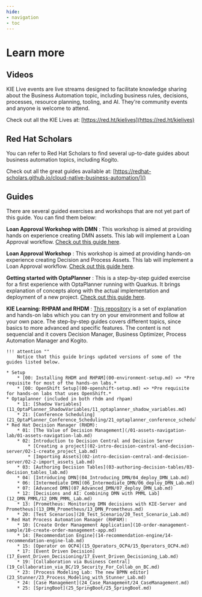 ```yaml
---
hide:
- navigation
- toc
---
```


# Learn more

## Videos

KIE Live events are live streams designed to facilitate knowledge sharing about the Business Automation topic, including business rules, decisions, processes, resource planning, tooling, and AI. They're community events and anyone is welcome to attend.

Check out all the KIE Lives at: [https://red.ht/kielives](https://red.ht/kielives)

## Red Hat Scholars

You can refer to Red Hat Scholars to find several up-to-date guides about business automation topics, including Kogito.

Check out all the great guides available at: [https://redhat-scholars.github.io/cloud-native-business-automation/]()

## Guides

There are several guided exercises and workshops that are not yet part of this guide. You can find them below:

**Loan Approval Workshop with DMN**
: This workshop is aimed at providing hands on experience creating DMN assets. This lab will implement a Loan Approval workflow. [Check out this guide here](https://github.com/KIE-Learning/loan-approval-workshop-dmn/blob/master/Loan_Provision.adoc).

**Loan Approval Workshop**
: This workshop is aimed at providing hands-on experience creating Decision and Process Assets. This lab will implement a Loan Approval workflow. [Check out this guide here](https://github.com/KIE-Learning/loan-approval-workshop/blob/master/Loan_Provision.adoc).

**Getting started with OptaPlanner**
: This is a step-by-step guided exercise for a first experience with OptaPlanner running with Quarkus. It brings explanation of concepts along with the actual implementation and deployment of a 
new project. [Check out this guide here](https://github.com/KIE-Learning/knapsack-optaplanner-quarkus).

**KIE Learning: RHPAM and RHDM**
: [This repository](https://github.com/KIE-Learning/rhpam-rhdm-labs) is a set of explanation and hands-on labs which you can try on your environment and follow at your own pace.
	The step-by-step guides covers different topics, since basics to more advanced and specific features. The content is not sequencial and it covers Decision Manager, Business Optimizer, Process Automation Manager and Kogito. 

	!!! attention ""
		Notice that this guide brings updated versions of some of the guides listed below.

	* Setup
		* [00: Installing RHDM and RHPAM](00-environment-setup.md) => *Pre requisite for most of the hands-on labs.*
        * [00: OpenShift Setup](00-openshift-setup.md) => *Pre requisite for hands-on labs that uses OpenShift.*
	* Optaplanner (included in both rhdm and rhpam)
		* 11: [Shadow Variables](11_OptaPlanner_ShadowVariables/11_optaplanner_shadow_variables.md)
		* 21: [Conference Scheduling](21_OptaPlanner_Conference_Scheduling/21_optaplanner_conference_scheduling.md)
	* Red Hat Decision Manager (RHDM):
		* 01: [The Value of Decision Management](/01-assets-navigation-lab/01-assets-navigation-lab.md)
		* 02: Introduction to Decision Central and Decision Server
			* [Creating a project](02-intro-decision-central-and-decision-server/02-1-create_project_Lab.md)
			* [Importing Assets](02-intro-decision-central-and-decision-server/02-2-import_assets_Lab.md)
		* 03: [Authoring Decision Tables](03-authoring-decision-tables/03-decision_tables_lab.md)
		* 04: [Introducing DMN](04_Introducing_DMN/04_deploy_DMN_Lab.md)
		* 06: [Intermediate DMN](06_Intermediate_DMN/06_deploy_DMN_Lab.md)
		* 07: [Advanced DMN](07_Advanced_DMN/07_deploy_DMN_Lab.md)
		* 12: [Decisions and AI: Combining DMN with PMML Lab](12_DMN_PMML/12_DMN_PMML_Lab.md)
		* 13: [Prometheus: Monitoring DMN decisions with KIE-Server and Prometheus](13_DMN_Prometheus/13_DMN_Prometheus.md)
		* 20: [Test Scenarios](20_Test_Scenario/20_Test_Scenario_Lab.md)
	* Red Hat Process Automation Manager (RHPAM):
		* 10: [Create Order Management Application](10-order-management-sample/10-create-order-management-app.md)
		* 14: [Recommendation Engine](14-recommendation-engine/14-recommendation-engine-lab.md)
		* 15: [Operator on OCP4](15_Operators_OCP4/15_Operators_OCP4.md)
		* 17: [Event Driven Decision](17_Event_Driven_Decisioning/17_Event_Driven_Decisioning_Lab.md)
		* 19: [Collaboration via Business Central](19_Collaboration_via_BC/19_Security_For_Collab_on_BC.md)
		* 23: [Process Modeling Lab: The new BPMN editor](23_Stunner/23_Process_Modeling_with_Stunner_Lab.md)
		* 24: [Case Management](24_Case_Management/24_CaseManagement.md)
		* 25: [SpringBoot](25_SpringBoot/25_SpringBoot.md)

